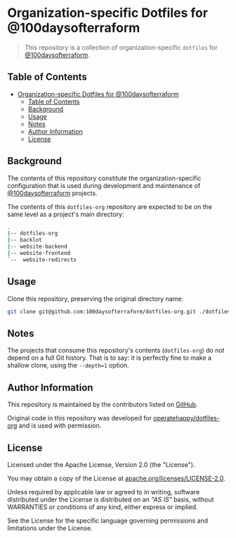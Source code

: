 # Organization-specific Dotfiles for @100daysofterraform

> This repository is a collection of organization-specific `dotfiles` for [@100daysofterraform](https://github.com/100daysofterraform/).

## Table of Contents

- [Organization-specific Dotfiles for @100daysofterraform](#organization-specific-dotfiles-for-100daysofterraform)
  - [Table of Contents](#table-of-contents)
  - [Background](#background)
  - [Usage](#usage)
  - [Notes](#notes)
  - [Author Information](#author-information)
  - [License](#license)

## Background

The contents of this repository constitute the organization-specific configuration that is used during development and maintenance of [@100daysofterraform](https://github.com/100daysofterraform/) projects.

The contents of this `dotfiles-org` repository are expected to be on the same level as a project's main directory:

```sh
.
|-- dotfiles-org
|-- backlot
|-- website-backend
|-- website-frontend
`--  website-redirects
```

## Usage

Clone this repository, preserving the original directory name:

```sh
git clone git@github.com:100daysofterraform/dotfiles-org.git ./dotfiles-org
```

## Notes

The projects that consume this repository's contents (`dotfiles-org`) do not depend on a full Git history. That is to say: it is perfectly fine to make a shallow clone, using the `--depth=1` option.

## Author Information

This repository is maintained by the contributors listed on [GitHub](https://github.com/100daysofterraform/dotfiles-org/graphs/contributors).

Original code in this repository was developed for [operatehappy/dotfiles-org](https://github.com/operatehappy/dotfiles-org) and is used with permission.

## License

Licensed under the Apache License, Version 2.0 (the "License").

You may obtain a copy of the License at [apache.org/licenses/LICENSE-2.0](http://www.apache.org/licenses/LICENSE-2.0).

Unless required by applicable law or agreed to in writing, software distributed under the License is distributed on an _"AS IS"_ basis, without WARRANTIES or conditions of any kind, either express or implied.

See the License for the specific language governing permissions and limitations under the License.
